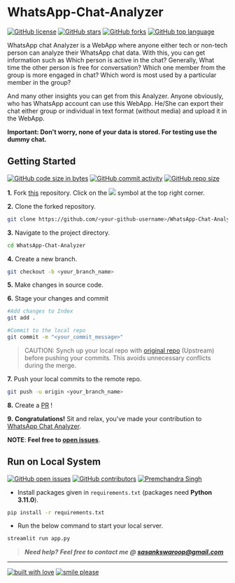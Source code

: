 # WhatsApp-Chat-Analyzer


[![GitHub license](https://img.shields.io/github/license/pcsingh/WhatsApp-Chat-Analyzer.svg?logo=github)](https://github.com/pcsingh/WhatsApp-Chat-Analyzer/blob/master/LICENSE) [![GitHub stars](https://img.shields.io/github/stars/pcsingh/WhatsApp-Chat-Analyzer.svg?logo=github)](https://github.com/pcsingh/WhatsApp-Chat-Analyzer/stargazers) [![GitHub forks](https://img.shields.io/github/forks/pcsingh/WhatsApp-Chat-Analyzer.svg?logo=github&color=teal)](https://github.com/pcsingh/WhatsApp-Chat-Analyzer/network/members) [![GitHub top language](https://img.shields.io/github/languages/top/pcsingh/WhatsApp-Chat-Analyzer?color=yellow&logo=python)](https://github.com/pcsingh/WhatsApp-Chat-Analyzer)


WhatsApp chat Analyzer is a WebApp where anyone either tech or non-tech person can analyze their WhatsApp chat data. With this, you can get information such as Which person is active in the chat? Generally, What time the other person is free for conversation? Which one member from the group is more engaged in chat? Which word is most used by a particular member in the group?

And many other insights you can get from this Analyzer. Anyone obviously, who has WhatsApp account can use this WebApp. He/She can export their chat either group or individual in text format (without media) and upload it in the WebApp.


**Important: Don't worry, none of your data is stored. For testing use the dummy chat.**

## Getting Started

[![GitHub code size in bytes](https://img.shields.io/github/languages/code-size/pcsingh/WhatsApp-Chat-Analyzer?logo=github)](https://whatsapp-chat-analyzer.herokuapp.com/) [![GitHub commit activity](https://img.shields.io/github/commit-activity/m/pcsingh/WhatsApp-Chat-Analyzer?color=bluevoilet&logo=github)](https://github.com/pcsingh/WhatsApp-Chat-Analyzer/commits/) [![GitHub repo size](https://img.shields.io/github/repo-size/pcsingh/WhatsApp-Chat-Analyzer?logo=github)](https://whatsapp-chat-analyzer.herokuapp.com/)

**1.** Fork [this](https://github.com/pcsingh/WhatsApp-Chat-Analyzer/) repository.
Click on the <a href="https://github.com/pcsingh/WhatsApp-Chat-Analyzer/"><img src="https://img.icons8.com/ios/24/000000/code-fork.png"></a> symbol at the top right corner.

**2.** Clone the forked repository.

```bash
git clone https://github.com/<your-github-username>/WhatsApp-Chat-Analyzer
```

**3.** Navigate to the project directory.

```bash
cd WhatsApp-Chat-Analyzer
```

**4.** Create a new branch.

```bash
git checkout -b <your_branch_name>
```

**5.** Make changes in source code.

**6.** Stage your changes and commit

```bash
#Add changes to Index
git add .

#Commit to the local repo
git commit -m "<your_commit_message>"
```

>CAUTION: Synch up your local repo with [original repo](https://github.com/pcsingh/WhatsApp-Chat-Analyzer) (Upstream) before pushing your commits.
>This avoids unnecessary conflicts during the merge.

**7.** Push your local commits to the remote repo.

```bash
git push -u origin <your_branch_name>
```

**8.** Create a [PR](https://help.github.com/en/github/collaborating-with-issues-and-pull-requests/creating-a-pull-request) !

**9.** **Congratulations!** Sit and relax, you've made your contribution to [WhatsApp Chat Analyzer](https://whatsapp-chat-analyzer.herokuapp.com/).

**NOTE**: **Feel free to [open issues](https://github.com/pcsingh/WhatsApp-Chat-Analyzer/issues/new/choose)**.


## Run on Local System

[![GitHub open issues](https://img.shields.io/github/issues/pcsingh/WhatsApp-Chat-Analyzer?logo=github)](https://github.com/pcsingh/WhatsApp-Chat-Analyzer/issues) [![GitHub contributors](https://img.shields.io/github/contributors/pcsingh/WhatsApp-Chat-Analyzer?logo=github)](https://github.com/pcsingh/WhatsApp-Chat-Analyzer/graphs/contributors) [![Premchandra Singh](https://img.shields.io/badge/Author-@pcsingh-gray.svg?colorA=gray&colorB=dodgerblue&logo=github)](https://github.com/pcsingh/)

- Install packages given in `requirements.txt` (packages need **Python 3.11.0**).

```bash
pip install -r requirements.txt
```

- Run the below command to start your local server.

```bash
streamlit run app.py
```

> **_Need help?_** 
> **_Feel free to contact me @ [sasankswaroop@gmail.com](mailto:sasankswaroop@gmail.com?Subject=WhatsApp_Chat_Analyzer)_**

---

[![built with love](https://forthebadge.com/images/badges/built-with-love.svg)](https://www.linkedin.com/in/premchandra-singh/) [![smile please](https://forthebadge.com/images/badges/makes-people-smile.svg)](https://github.com/pcsingh/)

